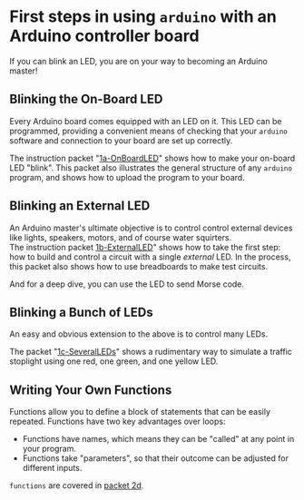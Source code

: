 # First steps in using `arduino` with an Arduino controller board #

If you can blink an LED, you are on your way to becoming an Arduino master!

## Blinking the On-Board LED ##

Every Arduino board comes equipped with an LED on it.  This LED can be 
programmed, providing a convenient means of checking that your `arduino` 
software and connection to your board are set up correctly.

The instruction packet "[1a-OnBoardLED](1a-OnBoardLED)" shows how to 
make your on-board LED "blink".  This packet also illustrates the general
structure of any `arduino` program, and shows how to upload the program 
to your board.

## Blinking an External LED ##

An Arduino master's ultimate objective is to control control external devices
like lights, speakers, motors, and of course water squirters.  
The instruction packet [1b-ExternalLED](1b-ExternalLED)" shows how to 
take the first step:  how to build and control a circuit with a single *external* 
LED.  In the process, this packet also shows how to use breadboards to make 
test circuits.  

And for a deep dive, you can use the LED to send Morse code.

## Blinking a Bunch of LEDs ##

An easy and obvious extension to the above is to control many LEDs.  

The packet "[1c-SeveralLEDs](1c-SeveralLEDs)" shows a rudimentary way 
to simulate a traffic stoplight using one red, one green, and one yellow LED.

## Writing Your Own Functions ##
 
Functions allow you to define a block of statements that can be 
easily repeated.  Functions have two key advantages over loops:

* Functions have names, which means they can be "called" at any 
point in your program.  
* Functions take "parameters", so that their outcome can be adjusted for
different inputs.

`functions` are covered in [packet 2d](2d-functions).

